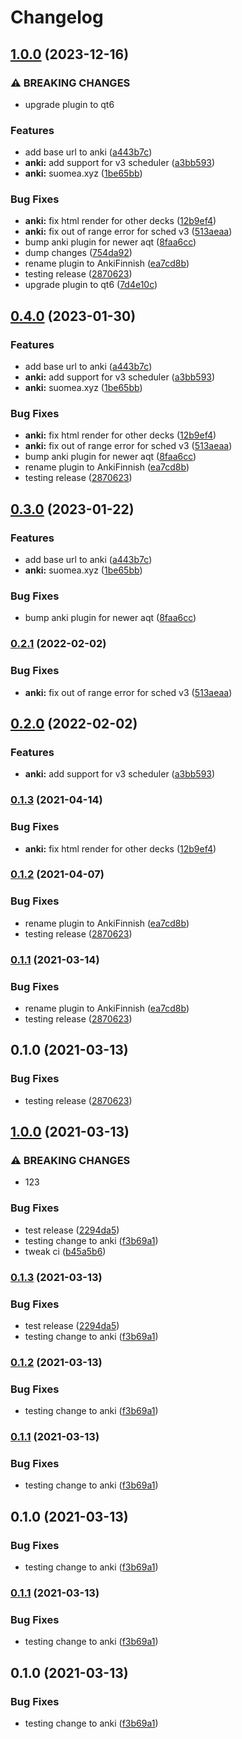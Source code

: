 # Changelog

## [1.0.0](https://www.github.com/Coobaha/suomea/compare/v0.4.0...v1.0.0) (2023-12-16)


### ⚠ BREAKING CHANGES

* upgrade plugin to qt6

### Features

* add base url to anki ([a443b7c](https://www.github.com/Coobaha/suomea/commit/a443b7c516568df047bc4c585c95f56899af6681))
* **anki:** add support for v3 scheduler ([a3bb593](https://www.github.com/Coobaha/suomea/commit/a3bb5930e0c7fe0980be4c5ad193eed108b2855e))
* **anki:** suomea.xyz ([1be65bb](https://www.github.com/Coobaha/suomea/commit/1be65bbe0880fd0e8922bf9cee79bb6fd8c7e11b))


### Bug Fixes

* **anki:** fix html render for other decks ([12b9ef4](https://www.github.com/Coobaha/suomea/commit/12b9ef4948f47590c8534339e1778778982bbbff))
* **anki:** fix out of range error for sched v3 ([513aeaa](https://www.github.com/Coobaha/suomea/commit/513aeaa20e4b39e268955de8ce5cc60ad5a0706a))
* bump anki plugin for newer aqt ([8faa6cc](https://www.github.com/Coobaha/suomea/commit/8faa6cc698bc8d7e0d4c594e61ced7fe867f19c4))
* dump changes ([754da92](https://www.github.com/Coobaha/suomea/commit/754da92a24e230729343d86ff500d612ddcadcee))
* rename plugin to AnkiFinnish ([ea7cd8b](https://www.github.com/Coobaha/suomea/commit/ea7cd8be331f4c29a84c2d3aeafca8491f2c2759))
* testing release ([2870623](https://www.github.com/Coobaha/suomea/commit/28706239cd5f479fdbfc042ee24b509c2b50bc15))
* upgrade plugin to qt6 ([7d4e10c](https://www.github.com/Coobaha/suomea/commit/7d4e10c5ee68a7aa954cbf74cfeba2d150a9f98d))

## [0.4.0](https://www.github.com/Coobaha/suomea/compare/v0.3.0...v0.4.0) (2023-01-30)


### Features

* add base url to anki ([a443b7c](https://www.github.com/Coobaha/suomea/commit/a443b7c516568df047bc4c585c95f56899af6681))
* **anki:** add support for v3 scheduler ([a3bb593](https://www.github.com/Coobaha/suomea/commit/a3bb5930e0c7fe0980be4c5ad193eed108b2855e))
* **anki:** suomea.xyz ([1be65bb](https://www.github.com/Coobaha/suomea/commit/1be65bbe0880fd0e8922bf9cee79bb6fd8c7e11b))


### Bug Fixes

* **anki:** fix html render for other decks ([12b9ef4](https://www.github.com/Coobaha/suomea/commit/12b9ef4948f47590c8534339e1778778982bbbff))
* **anki:** fix out of range error for sched v3 ([513aeaa](https://www.github.com/Coobaha/suomea/commit/513aeaa20e4b39e268955de8ce5cc60ad5a0706a))
* bump anki plugin for newer aqt ([8faa6cc](https://www.github.com/Coobaha/suomea/commit/8faa6cc698bc8d7e0d4c594e61ced7fe867f19c4))
* rename plugin to AnkiFinnish ([ea7cd8b](https://www.github.com/Coobaha/suomea/commit/ea7cd8be331f4c29a84c2d3aeafca8491f2c2759))
* testing release ([2870623](https://www.github.com/Coobaha/suomea/commit/28706239cd5f479fdbfc042ee24b509c2b50bc15))

## [0.3.0](https://www.github.com/Coobaha/suomea/compare/v0.2.1...v0.3.0) (2023-01-22)


### Features

* add base url to anki ([a443b7c](https://www.github.com/Coobaha/suomea/commit/a443b7c516568df047bc4c585c95f56899af6681))
* **anki:** suomea.xyz ([1be65bb](https://www.github.com/Coobaha/suomea/commit/1be65bbe0880fd0e8922bf9cee79bb6fd8c7e11b))


### Bug Fixes

* bump anki plugin for newer aqt ([8faa6cc](https://www.github.com/Coobaha/suomea/commit/8faa6cc698bc8d7e0d4c594e61ced7fe867f19c4))

### [0.2.1](https://www.github.com/Coobaha/suomea/compare/v0.2.0...v0.2.1) (2022-02-02)


### Bug Fixes

* **anki:** fix out of range error for sched v3 ([513aeaa](https://www.github.com/Coobaha/suomea/commit/513aeaa20e4b39e268955de8ce5cc60ad5a0706a))

## [0.2.0](https://www.github.com/Coobaha/suomea/compare/v0.1.3...v0.2.0) (2022-02-02)


### Features

* **anki:** add support for v3 scheduler ([a3bb593](https://www.github.com/Coobaha/suomea/commit/a3bb5930e0c7fe0980be4c5ad193eed108b2855e))

### [0.1.3](https://www.github.com/Coobaha/suomea/compare/v0.1.2...v0.1.3) (2021-04-14)


### Bug Fixes

* **anki:** fix html render for other decks ([12b9ef4](https://www.github.com/Coobaha/suomea/commit/12b9ef4948f47590c8534339e1778778982bbbff))

### [0.1.2](https://www.github.com/Coobaha/suomea/compare/v0.1.1...v0.1.2) (2021-04-07)


### Bug Fixes

* rename plugin to AnkiFinnish ([ea7cd8b](https://www.github.com/Coobaha/suomea/commit/ea7cd8be331f4c29a84c2d3aeafca8491f2c2759))
* testing release ([2870623](https://www.github.com/Coobaha/suomea/commit/28706239cd5f479fdbfc042ee24b509c2b50bc15))

### [0.1.1](https://www.github.com/Coobaha/suomea/compare/v0.1.0...v0.1.1) (2021-03-14)


### Bug Fixes

* rename plugin to AnkiFinnish ([ea7cd8b](https://www.github.com/Coobaha/suomea/commit/ea7cd8be331f4c29a84c2d3aeafca8491f2c2759))
* testing release ([2870623](https://www.github.com/Coobaha/suomea/commit/28706239cd5f479fdbfc042ee24b509c2b50bc15))

## 0.1.0 (2021-03-13)


### Bug Fixes

* testing release ([2870623](https://www.github.com/Coobaha/suomea/commit/28706239cd5f479fdbfc042ee24b509c2b50bc15))

## [1.0.0](https://www.github.com/Coobaha/learning-finnish/compare/v0.1.3...v1.0.0) (2021-03-13)


### ⚠ BREAKING CHANGES

* 123

### Bug Fixes

* test release ([2294da5](https://www.github.com/Coobaha/learning-finnish/commit/2294da585589c92694d706493a916402b694b04f))
* testing change to anki ([f3b69a1](https://www.github.com/Coobaha/learning-finnish/commit/f3b69a14cd16e9787c22e2fc3684a32cf86aef8e))
* tweak ci ([b45a5b6](https://www.github.com/Coobaha/learning-finnish/commit/b45a5b6c533f51ab7e9f06b0bc65d5b2ec3ef711))

### [0.1.3](https://www.github.com/Coobaha/learning-finnish/compare/v0.1.2...v0.1.3) (2021-03-13)


### Bug Fixes

* test release ([2294da5](https://www.github.com/Coobaha/learning-finnish/commit/2294da585589c92694d706493a916402b694b04f))
* testing change to anki ([f3b69a1](https://www.github.com/Coobaha/learning-finnish/commit/f3b69a14cd16e9787c22e2fc3684a32cf86aef8e))

### [0.1.2](https://www.github.com/Coobaha/learning-finnish/compare/v0.1.1...v0.1.2) (2021-03-13)


### Bug Fixes

* testing change to anki ([f3b69a1](https://www.github.com/Coobaha/learning-finnish/commit/f3b69a14cd16e9787c22e2fc3684a32cf86aef8e))

### [0.1.1](https://www.github.com/Coobaha/learning-finnish/compare/v0.1.0...v0.1.1) (2021-03-13)


### Bug Fixes

* testing change to anki ([f3b69a1](https://www.github.com/Coobaha/learning-finnish/commit/f3b69a14cd16e9787c22e2fc3684a32cf86aef8e))

## 0.1.0 (2021-03-13)


### Bug Fixes

* testing change to anki ([f3b69a1](https://www.github.com/Coobaha/learning-finnish/commit/f3b69a14cd16e9787c22e2fc3684a32cf86aef8e))

### [0.1.1](https://www.github.com/Coobaha/learning-finnish/compare/v0.1.0...v0.1.1) (2021-03-13)


### Bug Fixes

* testing change to anki ([f3b69a1](https://www.github.com/Coobaha/learning-finnish/commit/f3b69a14cd16e9787c22e2fc3684a32cf86aef8e))

## 0.1.0 (2021-03-13)


### Bug Fixes

* testing change to anki ([f3b69a1](https://www.github.com/Coobaha/learning-finnish/commit/f3b69a14cd16e9787c22e2fc3684a32cf86aef8e))
